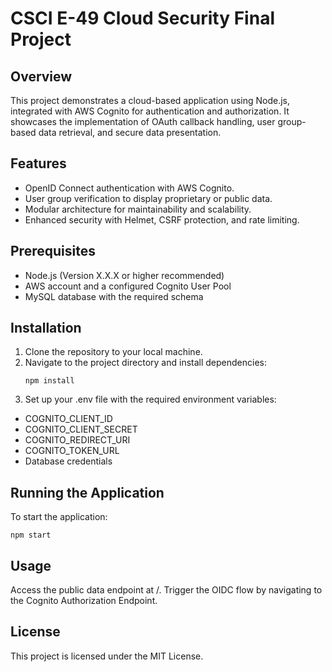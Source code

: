 # CSCI E-49 Cloud Security Final Project

## Overview

This project demonstrates a cloud-based application using Node.js, integrated with AWS Cognito for authentication and authorization. It showcases the implementation of OAuth callback handling, user group-based data retrieval, and secure data presentation.

## Features

- OpenID Connect authentication with AWS Cognito.
- User group verification to display proprietary or public data.
- Modular architecture for maintainability and scalability.
- Enhanced security with Helmet, CSRF protection, and rate limiting.

## Prerequisites

- Node.js (Version X.X.X or higher recommended)
- AWS account and a configured Cognito User Pool
- MySQL database with the required schema

## Installation

1. Clone the repository to your local machine.
2. Navigate to the project directory and install dependencies:
   ```shell
   npm install
   ```
3. Set up your .env file with the required environment variables:
  - COGNITO_CLIENT_ID
  - COGNITO_CLIENT_SECRET
  - COGNITO_REDIRECT_URI
  - COGNITO_TOKEN_URL
  - Database credentials

## Running the Application
To start the application:
```shell
npm start
   ```

## Usage
Access the public data endpoint at /.
Trigger the OIDC flow by navigating to the Cognito Authorization Endpoint.

## License
This project is licensed under the MIT License.
